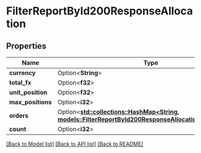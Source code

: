 # FilterReportById200ResponseAllocation

## Properties

Name | Type | Description | Notes
------------ | ------------- | ------------- | -------------
**currency** | Option<**String**> |  | [optional]
**total_fx** | Option<**f32**> |  | [optional]
**unit_position** | Option<**f32**> |  | [optional]
**max_positions** | Option<**i32**> |  | [optional]
**orders** | Option<[**std::collections::HashMap<String, models::FilterReportById200ResponseAllocationOrdersValue>**](FilterReportByID_200_response_allocation_orders_value.md)> |  | [optional]
**count** | Option<**i32**> |  | [optional]

[[Back to Model list]](../README.md#documentation-for-models) [[Back to API list]](../README.md#documentation-for-api-endpoints) [[Back to README]](../README.md)


